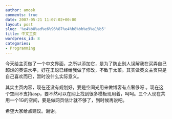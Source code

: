 ```yaml
---
author: amosk
comments: true
date: 2007-05-21 11:07:02+00:00
layout: post
slug: '%e4%b8%ad%e6%96%87%e4%b8%bb%e9%a1%b5'
title: 中文主页
wordpress_id: 8
categories:
- Programming
---
```


今天给主页做了一个中文界面，之所以添加它，是为了防止别人误解我在买弄自己超烂的英语水平，好在王聪已经给我做了修改，不致于太菜。其实做英文主页只是自己喜欢而已，暂时没什么实际意义。

其实主页内容，现在还没有规划好，要是空间光用来做博客有点奢侈呀 。现在这个空间不支持asp，要不然可以在网上找到很多模板现用着，呵呵。三个人现在共用一个1G的空间，要是做网页估计就不够了，到时候再说吧。

希望大家给点建议。谢谢。
